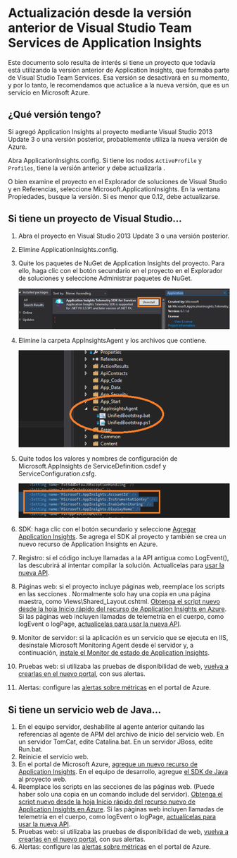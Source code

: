 <properties 
	pageTitle="Actualización desde la versión anterior de Visual Studio Team Services de Application Insights" 
	description="Actualización de los proyectos existentes"
	services="application-insights" 
    documentationCenter=""
	authors="alancameronwills" 
	manager="douge"/>

<tags 
	ms.service="application-insights" 
	ms.workload="tbd" 
	ms.tgt_pltfrm="ibiza" 
	ms.devlang="na" 
	ms.topic="article" 
	ms.date="06/19/2015" 
	ms.author="awills"/>
 
# Actualización desde la versión anterior de Visual Studio Team Services de Application Insights

Este documento solo resulta de interés si tiene un proyecto que todavía está utilizando la versión anterior de Application Insights, que formaba parte de Visual Studio Team Services. Esa versión se desactivará en su momento, y por lo tanto, le recomendamos que actualice a la nueva versión, que es un servicio en Microsoft Azure.

## ¿Qué versión tengo?

Si agregó Application Insights al proyecto mediante Visual Studio 2013 Update 3 o una versión posterior, probablemente utiliza la nueva versión de Azure.

Abra ApplicationInsights.config. Si tiene los nodos `ActiveProfile` y `Profiles`, tiene la versión anterior y debe actualizarla .

O bien examine el proyecto en el Explorador de soluciones de Visual Studio y en Referencias, seleccione Microsoft.ApplicationInsights. En la ventana Propiedades, busque la versión. Si es menor que 0.12, debe actualizarse.

## Si tiene un proyecto de Visual Studio...

1. Abra el proyecto en Visual Studio 2013 Update 3 o una versión posterior.
2. Elimine ApplicationInsights.config. 
3. Quite los paquetes de NuGet de Application Insights del proyecto. Para ello, haga clic con el botón secundario en el proyecto en el Explorador de soluciones y seleccione Administrar paquetes de NuGet.

    ![](./media/app-insights-upgrade-vso-azure/nuget.png)
4. Elimine la carpeta AppInsightsAgent y los archivos que contiene.

    ![](./media/app-insights-upgrade-vso-azure/folder.png)

5. Quite todos los valores y nombres de configuración de Microsoft.AppInsights de ServiceDefinition.csdef y ServiceConfiguration.csfg.

    ![](./media/app-insights-upgrade-vso-azure/csdef.png)
4. SDK: haga clic con el botón secundario y seleccione [Agregar Application Insights][greenbrown]. Se agrega el SDK al proyecto y también se crea un nuevo recurso de Application Insights en Azure.
5. Registro: si el código incluye llamadas a la API antigua como LogEvent(), las descubrirá al intentar compilar la solución. Actualícelas para [usar la nueva API][track].
6. Páginas web: si el proyecto incluye páginas web, reemplace los scripts en las secciones <head>. Normalmente solo hay una copia en una página maestra, como Views\\Shared\_Layout.cshtml. [Obtenga el script nuevo desde la hoja Inicio rápido del recurso de Application Insights en Azure][usage]. Si las páginas web incluyen llamadas de telemetría en el cuerpo, como logEvent o logPage, [actualícelas para usar la nueva API][api].
7. Monitor de servidor: si la aplicación es un servicio que se ejecuta en IIS, desinstale Microsoft Monitoring Agent desde el servidor y, a continuación, [instale el Monitor de estado de Application Insights][redfield].
8. Pruebas web: si utilizaba las pruebas de disponibilidad de web, [vuelva a crearlas en el nuevo portal][availability], con sus alertas.
9. Alertas: configure las [alertas sobre métricas][alerts] en el portal de Azure.


## Si tiene un servicio web de Java...

1. En el equipo servidor, deshabilite al agente anterior quitando las referencias al agente de APM del archivo de inicio del servicio web. En un servidor TomCat, edite Catalina.bat. En un servidor JBoss, edite Run.bat. 
2. Reinicie el servicio web.
3. En el portal de Microsoft Azure, [agregue un nuevo recurso de Application Insights][java]. En el equipo de desarrollo, agregue [el SDK de Java][java] al proyecto web.
4. Reemplace los scripts en las secciones <head> de las páginas web. (Puede haber solo una copia en un comando include del servidor). [Obtenga el script nuevo desde la hoja Inicio rápido del recurso nuevo de Application Insights en Azure][usage]. Si las páginas web incluyen llamadas de telemetría en el cuerpo, como logEvent o logPage, [actualícelas para usar la nueva API][track].
8. Pruebas web: si utilizaba las pruebas de disponibilidad de web, [vuelva a crearlas en el nuevo portal][availability], con sus alertas.
9. Alertas: configure las [alertas sobre métricas][alerts] en el portal de Azure.



<!--Link references-->

[alerts]: app-insights-alerts.md
[api]: app-insights-api-custom-events-metrics.md
[availability]: app-insights-monitor-web-app-availability.md
[greenbrown]: app-insights-start-monitoring-app-health-usage.md
[java]: app-insights-java-get-started.md
[redfield]: app-insights-monitor-performance-live-website-now.md
[track]: app-insights-api-custom-events-metrics.md
[usage]: app-insights-web-track-usage.md

 

<!---HONumber=Nov15_HO4-->